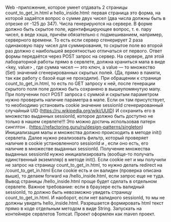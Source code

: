Web -приложение, которое умеет отдавать 2 страницы count_to_get_in.html и
hello_inside.html: первая страница это форма, на которой задаётся вопрос о сумме двух чисел
(два числа должны быть в отрезке от -125 до 347). Числа генерируются на сервере. В форме
должно быть скрытое поле, идентифицирующее вопрос, т. е. пару чисел, в веде хэша, причём
обязательно с подмешиванием, например, серверного времени. То есть если сервер
сгенерирует 2 раза одинаковую пару чисел для суммирования, то скрытое поле во второй раз
должно с наибольшей вероятностью отличаться от первого. Ответ формы передаётся через
POST запрос на сервер.
На сервере, для этой лабораторной работы прямо в сервлете, должна храниться мапа в виде
<key, value> , где сумма чисел — это ключ, а value — то множество (Set<String>) значений
сгенерированных скрытых полей. (Да, прямо в памяти, так как работу с базой еще не
проходили).
При обращении к странице count_to_get_in.html, то есть по GET запросу к ней, после
генерации скрытого поля поле должно быть сохранено в вышеупомянутую мапу.
При получении пост POST запроса с суммой и скрытым параметром нужно проверить
наличие параметра в мапе. Если он там присутствует, то необходимо установить cookie
значение sessionId сгенерированный случайный UID (https://ru.wikipedia.org/wiki/UUID)
И сохранить его в множество выданных sessionId, которое должно быть доступно не только в
нашем сервлете!!! Это можно достичь использовав патерн синглтон .
(https://refactoring.guru/ru/design-patterns/singleton)
Инициализация мапы и множества должно происходить в методе init() сервлета.
Далее нужно реализовать фильтр, который проверяет наличие в cookie установленного
sessionId и , если оно есть, его наличие в множестве выданных sessionId. Получение
множества выданных sessionId нужно инициализировать (вообще-то получать единственный
экземпляр) в методе init().
Если cookie нет и мы получили не запрос на страницу count_to_get_in.html, то нужно делать
redirect на /count_to_get_in.html
Если cookie есть и он валиден (проверка описана выше), то делаем forward на
/hello_inside.html, если запрос еще не туда.
Вывод страницы /hello_inside.html проще будет сделать в отдельном сервлете.
Важное требование: если в браузере есть валидный sessionId, то должно быть невозможно
увидеть страницу count_to_get_in.html. И наоборот, если нет валидного sessionId, то мы не
должны увидеть hello_inside.html.
Разрешается формировать html текст прямо в коде отдельным методом в виде String.
Запускать на контейнере сервлетов Tomcat.
Проект оформлен как maven проект.
